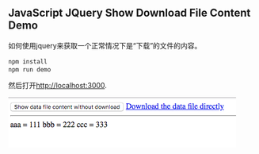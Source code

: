 JavaScript JQuery Show Download File Content Demo
-------------------------------------------------

如何使用jquery来获取一个正常情况下是“下载”的文件的内容。

```
npm install
npm run demo
```

然后打开<http://localhost:3000>.

![demo](./images/demo.jpg)
